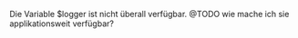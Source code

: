 Die Variable $logger ist nicht überall verfügbar.
@TODO wie mache ich sie applikationsweit verfügbar?
